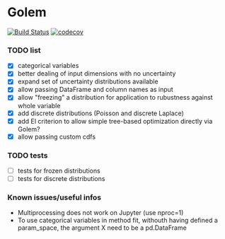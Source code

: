# Golem
[![Build Status](https://travis-ci.com/matteoaldeghi/golem.svg?token=bMWWqBdm3xytautMLsPK&branch=master)](https://travis-ci.com/matteoaldeghi/golem)
[![codecov](https://codecov.io/gh/matteoaldeghi/golem/branch/master/graph/badge.svg?token=JJOHSUa4zX)](https://codecov.io/gh/matteoaldeghi/golem)


### TODO list
- [x] categorical variables
- [x] better dealing of input dimensions with no uncertainty
- [x] expand set of uncertainty distributions available
- [x] allow passing DataFrame and column names as input
- [x] allow "freezing" a distribution for application to rubustness against whole variable
- [x] add discrete distributions (Poisson and discrete Laplace)
- [x] add EI criterion to allow simple tree-based optimization directly via Golem?
- [x] allow passing custom cdfs

### TODO tests
- [ ] tests for frozen distributions
- [ ] tests for discrete distributions

### Known issues/useful infos
- Multiprocessing does not work on Jupyter (use nproc=1)
- To use categorical variables in method fit, withouth having defined a param_space, the argument X need to be a pd.DataFrame
